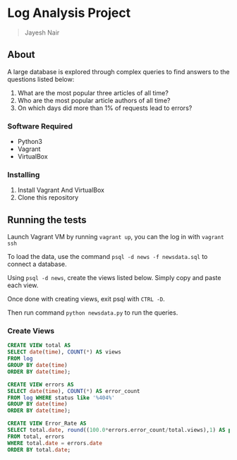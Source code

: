 # Log Analysis Project

> Jayesh Nair

## About

A large database is explored through complex queries to find answers to the questions listed below:

1. What are the most popular three articles of all time? 
2. Who are the most popular article authors of all time? 
3. On which days did more than 1% of requests lead to errors?

### Software Required

- Python3
- Vagrant
- VirtualBox

### Installing

1. Install Vagrant And VirtualBox
2. Clone this repository

## Running the tests

Launch Vagrant VM by running `vagrant up`, you can the log in with `vagrant ssh`

To load the data, use the command `psql -d news -f newsdata.sql` to connect a database.

Using `psql -d news`, create the views listed below. Simply copy and paste each view.

Once done with creating views, exit psql with `CTRL -D`.

Then run command `python newsdata.py` to run the queries.

### Create Views

```sql
CREATE VIEW total AS
SELECT date(time), COUNT(*) AS views
FROM log
GROUP BY date(time)
ORDER BY date(time);
```

```sql
CREATE VIEW errors AS
SELECT date(time), COUNT(*) AS error_count
FROM log WHERE status like '%404%'
GROUP BY date(time)
ORDER BY date(time);
```

```sql
CREATE VIEW Error_Rate AS
SELECT total.date, round((100.0*errors.error_count/total.views),1) AS percent
FROM total, errors
WHERE total.date = errors.date
ORDER BY total.date;
```

